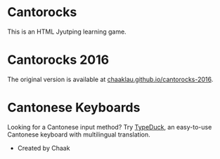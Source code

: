 # Cantorocks

This is an HTML Jyutping learning game.

# Cantorocks 2016

The original version is available at [chaaklau.github.io/cantorocks-2016](http://chaaklau.github.io/cantorocks-2016/).

# Cantonese Keyboards

Looking for a Cantonese input method? Try [TypeDuck](https://typeduck.hk), an easy-to-use Cantonese keyboard with multilingual translation.

- Created by Chaak